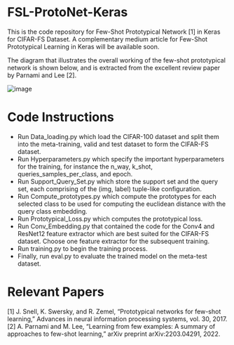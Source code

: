 # FSL-ProtoNet-Keras
This is the code repository for Few-Shot Prototypical Network [1] in Keras for CIFAR-FS Dataset.
A complementary medium article for Few-Shot Prototypical Learning in Keras will be available soon.

The diagram that illustrates the overall working of the few-shot prototypical network is shown below, and is extracted from the excellent review paper by Parnami and Lee [2]. 

![image](https://github.com/user-attachments/assets/857c8396-ce62-42d4-a716-187d22427d27)


# Code Instructions

- Run Data_loading.py which load the CIFAR-100 dataset and split them into the meta-training, valid and test dataset to form the CIFAR-FS dataset.
- Run Hyperparameters.py which specify the important hyperparameters for the training, for instance the n_way, k_shot, queries_samples_per_class, and epoch.
- Run Support_Query_Set.py which store the support set and the query set, each comprising of the (img, label) tuple-like configuration.
- Run Compute_prototypes.py which compute the prototypes for each selected class to be used for computing the euclidean distance with the query class embedding.
- Run Prototypical_Loss.py which computes the prototypical loss.
- Run Conv_Embedding.py that contained the code for the Conv4 and ResNet12 feature extractor which are best suited for the CIFAR-FS dataset. Choose one feature extractor for the subsequent training.
- Run training.py to begin the training process.
- Finally, run eval.py to evaluate the trained model on the meta-test dataset.

# Relevant Papers

[1] J. Snell, K. Swersky, and R. Zemel, “Prototypical networks for few-shot learning,” Advances in neural information processing systems, vol. 30, 2017. \
[2] A. Parnami and M. Lee, “Learning from few examples: A summary of approaches to few-shot learning,” arXiv preprint arXiv:2203.04291, 2022. 
